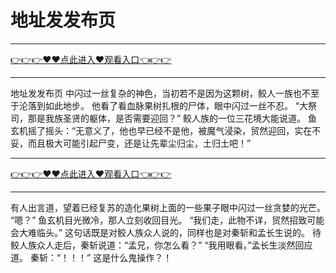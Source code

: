 # 地址发发布页

<hr/> <a href="https://github.com/siguaha/najh/issues/2">👉👉👉♥♥点此进入♥观看入口👈👉👉</a><hr/>

地址发发布页
中闪过一丝复杂的神色，当初若不是因为这颗树，鲛人一族也不至于沦落到如此地步。
    他看了看血脉果树扎根的尸体，眼中闪过一丝不忍。
    “大祭司，那是我族圣贤的躯体，是否需要迎回？”
    鲛人族的一位三花境大能说道。
    鱼玄机摇了摇头：“无意义了，他也早已经不是他，被魔气浸染，贸然迎回，实在不妥，而且极大可能引起尸变，还是让先辈尘归尘，土归土吧！”
<hr/> <a href="https://github.com/siguaha/najh/issues/2">👉👉👉♥♥点此进入♥观看入口👈👉👉</a><hr/>
    有人出言道，望着已经复苏的造化果树上面的一些果子眼中闪过一丝贪婪的光芒。
    “嗯？”
    鱼玄机目光微冷，那人立刻收回目光。
    “我们走，此物不详，贸然招致可能会大难临头。”
    这句话既是对鲛人族众人说的，同样也是对秦斩和孟长生说的。
    待鲛人族众人走后，秦斩说道：“孟兄，你怎么看？”
    “我用眼看。”孟长生淡然回应道。
    秦斩：“！！！”
    这是什么鬼操作？！
